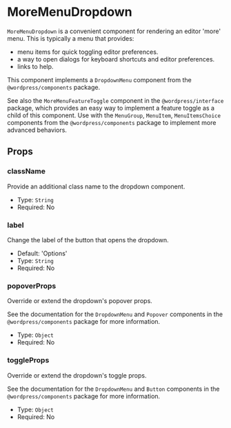 # MoreMenuDropdown

`MoreMenuDropdown` is a convenient component for rendering an editor 'more' menu. This is typically a menu that provides:

- menu items for quick toggling editor preferences.
- a way to open dialogs for keyboard shortcuts and editor preferences.
- links to help.

This component implements a `DropdownMenu` component from the `@wordpress/components` package.

See also the `MoreMenuFeatureToggle` component in the `@wordpress/interface` package, which provides an easy way to implement a feature toggle as a child of this component. Use with the `MenuGroup`, `MenuItem`, `MenuItemsChoice` components from the `@wordpress/components` package to implement more advanced behaviors.

## Props

### className

Provide an additional class name to the dropdown component.

-   Type: `String`
-   Required: No

### label

Change the label of the button that opens the dropdown.

-   Default: 'Options'
-   Type: `String`
-   Required: No

### popoverProps

Override or extend the dropdown's popover props.

See the documentation for the `DropdownMenu` and `Popover` components in the `@wordpress/components` package for more information.

-   Type: `Object`
-   Required: No

### toggleProps

Override or extend the dropdown's toggle props.

See the documentation for the `DropdownMenu` and `Button` components in the `@wordpress/components` package for more information.

-   Type: `Object`
-   Required: No
